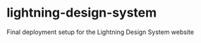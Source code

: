 lightning-design-system
======================

Final deployment setup for the Lightning Design System website
